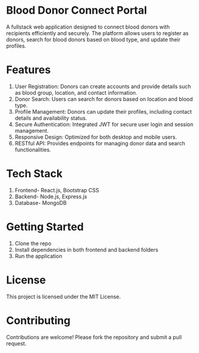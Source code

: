 # Blood Donor Connect Portal
A fullstack web application designed to connect blood donors with recipients efficiently and securely. The platform allows users to register as donors, search for blood donors based on blood type, and update their profiles.

# Features
1. User Registration: Donors can create accounts and provide details such as blood group, location, and contact information.
2. Donor Search: Users can search for donors based on location and blood type.
3. Profile Management: Donors can update their profiles, including contact details and availability status.
4. Secure Authentication: Integrated JWT for secure user login and session management.
5. Responsive Design: Optimized for both desktop and mobile users.
6. RESTful API: Provides endpoints for managing donor data and search functionalities.

# Tech Stack
1. Frontend- React.js, Bootstrap CSS
2. Backend- Node.js, Express.js
3. Database- MongoDB

# Getting Started
1. Clone the repo
2. Install dependencies in both frontend and backend folders
3. Run the application
   
# License
This project is licensed under the MIT License.

# Contributing
Contributions are welcome! Please fork the repository and submit a pull request.
